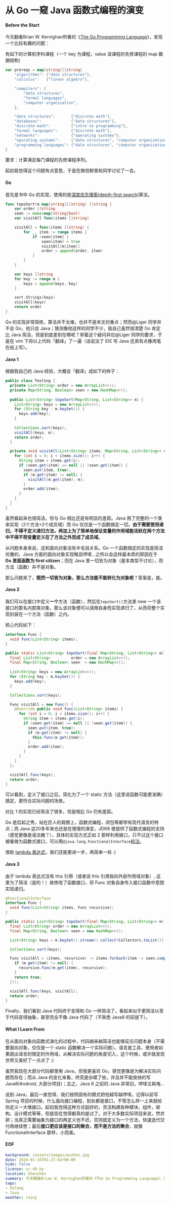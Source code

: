 从 Go 一窥 Java 函数式编程的演变
===

#### Before the Start
今天翻看Brian W. Kernighan所著的《[The Go Programming Language][1]》，发现一个比较有趣的问题：

有如下的计算机学科课程（一个 key 为课程，value 该课程的先修课程的 map 数据结构）

```go
var prereqs = map[string][]string{
	"algorithms": {"data structures"},
	"calculus":   {"linear algebra"},

	"compilers": {
		"data structures",
		"formal languages",
		"computer organization",
	},

	"data structures":       {"discrete math"},
	"databases":             {"data structures"},
	"discrete math":         {"intro to programming"},
	"formal languages":      {"discrete math"},
	"networks":              {"operating systems"},
	"operating systems":     {"data structures", "computer organization"},
	"programming languages": {"data structures", "computer organization"},
}
```

要求：计算满足每门课程的先修课程序列。

起初我觉得这个问题有点意思，于是在微信群里和同学讨论了一会。

#### Go
首先是书中 Go 的实现，使用的是[深度优先搜索(depth-first search)][2]算法。

```go
func topoSort(m map[string][]string) []string {
	var order []string
	seen := make(map[string]bool)
	var visitAll func(items []string)

	visitAll = func(items []string) {
		for _, item := range items {
			if !seen[item] {
				seen[item] = true
				visitAll(m[item])
				order = append(order, item)
			}
		}
	}

	var keys []string
	for key := range m {
		keys = append(keys, key)
	}

	sort.Strings(keys)
	visitAll(keys)
	return order
}
```

Go 的实现非常简练，算法并不太难，也并不是本文的重点；然而@Liger 同学并不会 Go，他只会 Java；猜测像他这样的同学不少，我自己虽然很清楚 Go 肯定比 Java 简洁，但是到底差别在哪呢？带着这个疑问并应@Liger 同学的要求，于是在 vim 下将以上代码「翻译」了一遍（话说没了 IDE 写 Java 还真有点像用笔在纸上写）。

#### Java 1
根据我自己的 Java 经验，大概会「翻译」成如下的样子：

```java
public class Testing {
  private List<String> order = new ArrayList<>();
  private Map<String, Boolean> seen = new HashMap<>();
  
  public List<String> topoSort(Map<String, List<String>> m) {
    List<String> keys = new ArrayList<>();
    for (String key : m.keySet()) {
      keys.add(key);
    }
    
    Collections.sort(keys);
    visitAll(keys, m);
    return order;
  }

  private void visitAll(List<String> items, Map<String, List<String>> m) {
    for (int i = 0; i < items.size(); i++) {
      String item = items.get(i);
      if (seen.get(item) == null || !seen.get(item)) {
        seen.put(item, true);
        if (m.get(item) != null) {
          visitAll(m.get(item), m);
        }
        order.add(item);
      }
    }
  }
}
```

虽然看起来也很简洁，但与 Go 相比还是有明显的差距。Java 用了完整的一个类来实现（2个方法+2个成员域）而 Go 仅仅是一个函数搞定一切。**由于需要使用递归，不得不定义递归方法，再加上为了简单地保证变量的作用域能活跃在两个方法中不得不将变量定义在了方法之外而成了成员域**。

从问题本身来说，这和面向对象没有半毛钱关系。Go 一个函数搞定的实现是简洁优雅的，Java 方面的面向对象实现略显啰嗦...之所以会这样最本质的原因在于 **Go 里面函数为 first citizen**；而在 Java 里一切皆为对象（基本类型不讨论），而方法（函数）并不是对象。

那么问题来了，**既然一切皆为对象，那么方法能不能转化为对象呢**？答案是，能。

#### Java 2
我们可以在接口中定义**一个**方法（函数），然后在``topoSort()``方法里 new 一个该接口的匿名内部类对象，那么该对象便可以调用自身而实现递归了，从而将整个实现封装在一个方法（函数）之内。

核心代码如下：

```java
interface Func {
  void func(List<String> items);
}

public static List<String> topoSort(final Map<String, List<String>> m) {
  final List<String>         order = new ArrayList<>();
  final Map<String, Boolean> seen  = new HashMap<>();
  
  List<String> keys = new ArrayList<>();
  for (String key : m.keySet()) {
    keys.add(key);
  }

  Collections.sort(keys);

  Func visitAll = new Func() {
    @Override public void func(List<String> items) {
      for (int i = 0; i < items.size(); i++) {
        String item = items.get(i);
        if (seen.get(item) == null || !seen.get(item)) {
          seen.put(item, true);
          if (m.get(item) != null) {
            this.func(m.get(item));
          }
          order.add(item);
        }
      }
    }
  };

  visitAll.func(keys);
  return order;
}
```

可以看到，定义了接口之后，简化为了一个 static 方法（这里说函数可能更准确）搞定，更符合实际问题的场景。

对比 1 的实现已经简洁了很多，但是相比 Go 仍有差距。

Go 是后起之秀，站在巨人的肩膀上，函数式编程，闭包等都带有现代语言的特点；而 Java 这20多年来也还是在慢慢的演变，JDK8 便提供了函数式编程的支持（感觉更像是语法糖？），具体的实现方式正如 2 那样利用接口，只不过这个接口被看做为函数式接口，可以用``@java.lang.FunctionalInterface``[标注][3]。

借助 [lambda 表达式][4]，我们还能更进一步，再简单一些 :)

#### Java 3
由于 lambda 表达式没有 this 引用（或者说 this 引用指向外层作用域对象）, 这里为了简洁（是的！）故修改了函数接口，将 Func 对象自身传入接口函数中意图实现递归。

```java
@FunctionalInterface
interface Func {
  void func(List<String> items, Func recursive);
}

public static List<String> topoSort(final Map<String, List<String>> m) {
  final List<String> order = new ArrayList<>();
  final Map<String, Boolean> seen = new HashMap<>();

  List<String> keys = m.keySet().stream().collect(Collectors.toList());

  Collections.sort(keys);

  Func visitAll = (items, recursive) -> items.forEach(item -> seen.computeIfAbsent(item, s -> {
    if (m.get(item) != null) {
      recursive.func(m.get(item), recursive);
    }
    return true;
  }));

  visitAll.func(keys, visitAll);
  return order;
}
```

Finally，我们看到 Java 代码终于变得和 Go 一样简洁了，看起来似乎更简洁以至于代码变得抽象，甚至完全不像 Java 代码了（不熟悉 Java8 的前提下）。

#### What I Learn From
在从面向对象向函数式演化的过程中，代码越来越简洁也能够反应问题本身（不需要面向对象，仅仅是一个 static 函数解决一个实际问题）。语言是工具，使用者如果跳出语言的限定的作用域，从解决实际问题的角度切入，这个时候，或许就发现世界又美好了一点点了 :)

虽然我现在大部分代码都使用 Java，但我更喜欢 Go，感觉更像是为解决实际问题而存在；而从 Java 的变化来看，终究是杂糅了些，并且并不能愉快的写 Java8(Android, 大部分项目)；总之，Java 8 之前的 Java 非常旧，啰嗦又耗电...

说到 Java，最后一直觉得，我们按照固有的模式把他越写越啰嗦。记得以前写 Spring 项目的时候，什么面向接口编程，到处都是接口，不管怎么样一上来就给你定义一大堆接口。起初我觉得这种方式挺好的，灵活构建各种模块，组件，架构，设计模式等等，但是现在觉得都真的是过了。对于大多数实际项目来说，然并卵；当真正需要抽象为接口的再定义也不迟，否则就定义为一个方法，快速迭代交付再继续憋；最后**接口更应该是接口的聚合，而不是方法的聚合**，就像 FunctionalInterface 那样，小而美。

#### EOF
```yaml
background: /assets/images/wuzhen.jpg
date: 2016-01-16T01:37:42+08:00
hide: false
license: cc-40-by
location: Shenzhen
summary: 今天翻看Brian W. Kernighan所著的《The Go Programming Language》，发现一个比较有趣的问题
tags:
- Golang
- Java
weather: rainy
```

[1]: http://www.gopl.io
[2]: https://en.wikipedia.org/wiki/Depth-first_search
[3]: https://docs.oracle.com/javase/8/docs/api/java/lang/FunctionalInterface.html
[4]: https://en.wikipedia.org/wiki/Lambda_calculus
